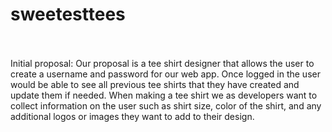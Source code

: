 # sweetesttees

<br><br>
Initial proposal:
Our proposal is a tee shirt designer that allows the user to create a username and password for our web app. Once logged in the user would be able to see all previous tee shirts that they have created and update them if needed. When making a tee shirt we as developers want to collect information on the user such as shirt size, color of the shirt, and any additional logos or images they want to add to their design.
